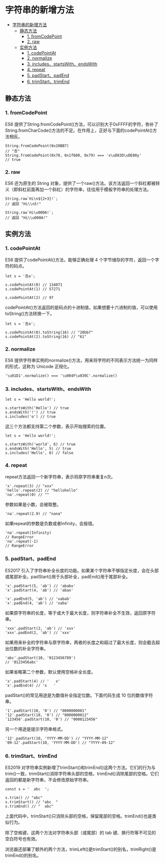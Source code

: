 # 字符串的新增方法

<!-- TOC -->

- [字符串的新增方法](#字符串的新增方法)
    - [静态方法](#静态方法)
        - [1. fromCodePoint](#1-fromcodepoint)
        - [2. raw](#2-raw)
    - [实例方法](#实例方法)
        - [1. codePointAt](#1-codepointat)
        - [2. normalize](#2-normalize)
        - [3. includes、startsWith、endsWith](#3-includesstartswithendswith)
        - [4. repeat](#4-repeat)
        - [5. padStart、padEnd](#5-padstartpadend)
        - [6. trimStart、trimEnd](#6-trimstarttrimend)

<!-- /TOC -->

## 静态方法

### 1. fromCodePoint

ES6 提供了String.fromCodePoint()方法，可以识别大于0xFFFF的字符，弥补了String.fromCharCode()方法的不足。在作用上，正好与下面的codePointAt()方法相反。

```str
String.fromCodePoint(0x20BB7)
// "𠮷"
String.fromCodePoint(0x78, 0x1f680, 0x79) === 'x\uD83D\uDE80y'
// true
```

### 2. raw

ES6 还为原生的 String 对象，提供了一个raw()方法。该方法返回一个斜杠都被转义（即斜杠前面再加一个斜杠）的字符串，往往用于模板字符串的处理方法。

```str
String.raw`Hi\n${2+3}!`;
// 返回 "Hi\\n5!"

String.raw`Hi\u000A!`;
// 返回 "Hi\\u000A!"
```

## 实例方法

### 1. codePointAt

ES6 提供了codePointAt()方法，能够正确处理 4 个字节储存的字符，返回一个字符的码点。

```str
let s = '𠮷a';

s.codePointAt(0) // 134071
s.codePointAt(1) // 57271

s.codePointAt(2) // 97
```

codePointAt()方法返回的是码点的十进制值，如果想要十六进制的值，可以使用toString()方法转换一下。

```str
let s = '𠮷a';

s.codePointAt(0).toString(16) // "20bb7"
s.codePointAt(2).toString(16) // "61"
```

### 2. normalize

ES6 提供字符串实例的normalize()方法，用来将字符的不同表示方法统一为同样的形式，这称为 Unicode 正规化。

```str
'\u01D1'.normalize() === '\u004F\u030C'.normalize()
```

### 3. includes、startsWith、endsWith

```str
let s = 'Hello world!';

s.startsWith('Hello') // true
s.endsWith('!') // true
s.includes('o') // true
```

这三个方法都支持第二个参数，表示开始搜索的位置。

```str
let s = 'Hello world!';

s.startsWith('world', 6) // true
s.endsWith('Hello', 5) // true
s.includes('Hello', 6) // false
```

### 4. repeat

repeat方法返回一个新字符串，表示将原字符串重复n次。

```str
'x'.repeat(3) // "xxx"
'hello'.repeat(2) // "hellohello"
'na'.repeat(0) // ""
```

参数如果是小数，会被取整。

```str
'na'.repeat(2.9) // "nana"
```

如果repeat的参数是负数或者Infinity，会报错。

```str
'na'.repeat(Infinity)
// RangeError
'na'.repeat(-1)
// RangeError
```

### 5. padStart、padEnd

ES2017 引入了字符串补全长度的功能。如果某个字符串不够指定长度，会在头部或尾部补全。padStart()用于头部补全，padEnd()用于尾部补全。

```str
'x'.padStart(5, 'ab') // 'ababx'
'x'.padStart(4, 'ab') // 'abax'

'x'.padEnd(5, 'ab') // 'xabab'
'x'.padEnd(4, 'ab') // 'xaba'
```

如果原字符串的长度，等于或大于最大长度，则字符串补全不生效，返回原字符串。

```str
'xxx'.padStart(2, 'ab') // 'xxx'
'xxx'.padEnd(2, 'ab') // 'xxx'
```

如果用来补全的字符串与原字符串，两者的长度之和超过了最大长度，则会截去超出位数的补全字符串。

```str
'abc'.padStart(10, '0123456789')
// '0123456abc'
```

如果省略第二个参数，默认使用空格补全长度。

```str
'x'.padStart(4) // '   x'
'x'.padEnd(4) // 'x   '
```

padStart()的常见用途是为数值补全指定位数。下面代码生成 10 位的数值字符串。

```str
'1'.padStart(10, '0') // "0000000001"
'12'.padStart(10, '0') // "0000000012"
'123456'.padStart(10, '0') // "0000123456"
```

另一个用途是提示字符串格式。

```str
'12'.padStart(10, 'YYYY-MM-DD') // "YYYY-MM-12"
'09-12'.padStart(10, 'YYYY-MM-DD') // "YYYY-09-12"
```

### 6. trimStart、trimEnd

ES2019 对字符串实例新增了trimStart()和trimEnd()这两个方法。它们的行为与trim()一致，trimStart()消除字符串头部的空格，trimEnd()消除尾部的空格。它们返回的都是新字符串，不会修改原始字符串。

```str
const s = '  abc  ';

s.trim() // "abc"
s.trimStart() // "abc  "
s.trimEnd() // "  abc"
```

上面代码中，trimStart()只消除头部的空格，保留尾部的空格。trimEnd()也是类似行为。

除了空格键，这两个方法对字符串头部（或尾部）的 tab 键、换行符等不可见的空白符号也有效。

浏览器还部署了额外的两个方法，trimLeft()是trimStart()的别名，trimRight()是trimEnd()的别名。
